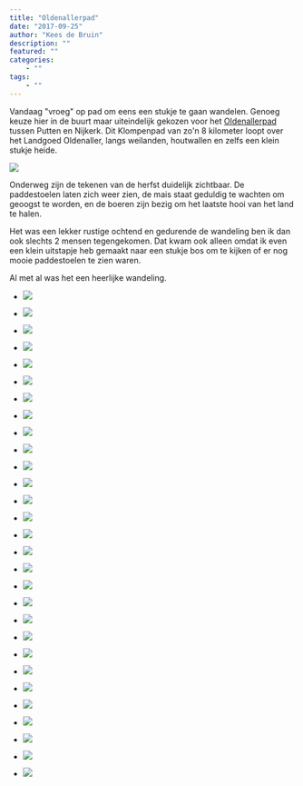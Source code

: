 ```yaml
---
title: "Oldenallerpad"
date: "2017-09-25"
author: "Kees de Bruin"
description: ""
featured: ""
categories:
    - ""
tags:
    - ""
---
```


Vandaag "vroeg" op pad om eens een stukje te gaan wandelen. Genoeg keuze hier in de buurt maar uiteindelijk gekozen voor het [Oldenallerpad](http://klompenpaden.nl/klompenpad/oldenallerpad/) tussen Putten en Nijkerk. Dit Klompenpad van zo'n 8 kilometer loopt over het Landgoed Oldenaller, langs weilanden, houtwallen en zelfs een klein stukje heide.

![](https://www.halfje-bruin.nl/app/uploads/2017/09/20170925-oldenaller-0040-1.jpg)

Onderweg zijn de tekenen van de herfst duidelijk zichtbaar. De paddestoelen laten zich weer zien, de mais staat geduldig te wachten om geoogst te worden, en de boeren zijn bezig om het laatste hooi van het land te halen.

Het was een lekker rustige ochtend en gedurende de wandeling ben ik dan ook slechts 2 mensen tegengekomen. Dat kwam ook alleen omdat ik even een klein uitstapje heb gemaakt naar een stukje bos om te kijken of er nog mooie paddestoelen te zien waren.

Al met al was het een heerlijke wandeling.

- ![](https://www.halfje-bruin.nl/app/uploads/2017/09/20170925-oldenaller-0004-1.jpg)
    
- ![](https://www.halfje-bruin.nl/app/uploads/2017/09/20170925-oldenaller-0005-1.jpg)
    
- ![](https://www.halfje-bruin.nl/app/uploads/2017/09/20170925-oldenaller-0010-1.jpg)
    
- ![](https://www.halfje-bruin.nl/app/uploads/2017/09/20170925-oldenaller-0012-1.jpg)
    
- ![](https://www.halfje-bruin.nl/app/uploads/2017/09/20170925-oldenaller-0014-1.jpg)
    
- ![](https://www.halfje-bruin.nl/app/uploads/2017/09/20170925-oldenaller-0017-1.jpg)
    
- ![](https://www.halfje-bruin.nl/app/uploads/2017/09/20170925-oldenaller-0020-1.jpg)
    
- ![](https://www.halfje-bruin.nl/app/uploads/2017/09/20170925-oldenaller-0026-1.jpg)
    
- ![](https://www.halfje-bruin.nl/app/uploads/2017/09/20170925-oldenaller-0029-1.jpg)
    
- ![](https://www.halfje-bruin.nl/app/uploads/2017/09/20170925-oldenaller-0031-1.jpg)
    
- ![](https://www.halfje-bruin.nl/app/uploads/2017/09/20170925-oldenaller-0040-1.jpg)
    
- ![](https://www.halfje-bruin.nl/app/uploads/2017/09/20170925-oldenaller-0041-1.jpg)
    
- ![](https://www.halfje-bruin.nl/app/uploads/2017/09/20170925-oldenaller-0046-1.jpg)
    
- ![](https://www.halfje-bruin.nl/app/uploads/2017/09/20170925-oldenaller-0053-1.jpg)
    
- ![](https://www.halfje-bruin.nl/app/uploads/2017/09/20170925-oldenaller-0054-1.jpg)
    
- ![](https://www.halfje-bruin.nl/app/uploads/2017/09/20170925-oldenaller-0057-1.jpg)
    
- ![](https://www.halfje-bruin.nl/app/uploads/2017/09/20170925-oldenaller-0059-1.jpg)
    
- ![](https://www.halfje-bruin.nl/app/uploads/2017/09/20170925-oldenaller-0061-1.jpg)
    
- ![](https://www.halfje-bruin.nl/app/uploads/2017/09/20170925-oldenaller-0063-1.jpg)
    
- ![](https://www.halfje-bruin.nl/app/uploads/2017/09/20170925-oldenaller-0069-1.jpg)
    
- ![](https://www.halfje-bruin.nl/app/uploads/2017/09/20170925-oldenaller-0076-1.jpg)
    
- ![](https://www.halfje-bruin.nl/app/uploads/2017/09/20170925-oldenaller-0080-1.jpg)
    
- ![](https://www.halfje-bruin.nl/app/uploads/2017/09/20170925-oldenaller-0087-1.jpg)
    
- ![](https://www.halfje-bruin.nl/app/uploads/2017/09/20170925-oldenaller-0098-1.jpg)
    
- ![](https://www.halfje-bruin.nl/app/uploads/2017/09/20170925-oldenaller-0100-1.jpg)
    
- ![](https://www.halfje-bruin.nl/app/uploads/2017/09/20170925-oldenaller-0104-1.jpg)
    
- ![](https://www.halfje-bruin.nl/app/uploads/2017/09/20170925-oldenaller-0109-1.jpg)
    
- ![](https://www.halfje-bruin.nl/app/uploads/2017/09/20170925-oldenaller-0115-1.jpg)
    
- ![](https://www.halfje-bruin.nl/app/uploads/2017/09/20170925-oldenaller-0119-1.jpg)
